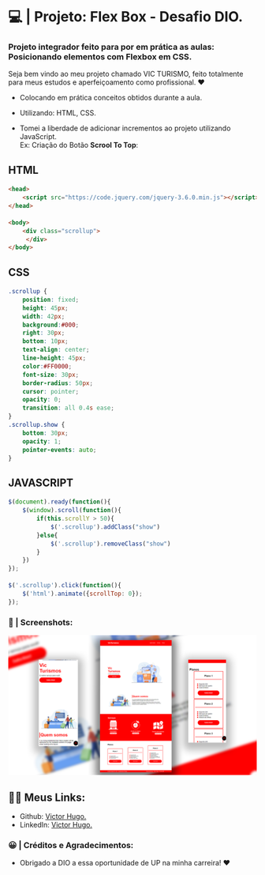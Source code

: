 # 💻 | Projeto: Flex Box - Desafio DIO.

### Projeto integrador feito para por em prática as aulas: </br>Posicionando elementos com Flexbox em CSS.

Seja bem vindo ao meu projeto chamado VIC TURISMO, feito totalmente para meus estudos e aperfeiçoamento como profissional. ❤️

- Colocando em prática conceitos obtidos durante a aula.

- Utilizando: HTML, CSS.

- Tomei a liberdade de adicionar incrementos ao projeto utilizando JavaScript. 
    </br> Ex: Criação do Botão <b>Scrool To Top</b>:
## HTML
```html
<head>
    <script src="https://code.jquery.com/jquery-3.6.0.min.js"></script>
</head>

<body>
    <div class="scrollup">
     </div>
</body>
```
## CSS
```css
.scrollup {
    position: fixed;
    height: 45px;
    width: 42px;
    background:#000;
    right: 30px;
    bottom: 10px;
    text-align: center;
    line-height: 45px;
    color:#FF0000;
    font-size: 30px;
    border-radius: 50px;
    cursor: pointer;
    opacity: 0;
    transition: all 0.4s ease;
}
.scrollup.show {
    bottom: 30px;
    opacity: 1;
    pointer-events: auto;
}
```
## JAVASCRIPT
```js
$(document).ready(function(){
    $(window).scroll(function(){
        if(this.scrollY > 50){
            $('.scrollup').addClass("show")
        }else{
            $('.scrollup').removeClass("show")
        }
    })
});

$('.scrollup').click(function(){
    $('html').animate({scrollTop: 0});
});
```

### 📸 | Screenshots: 

![preview1 img](/images/preview.png)

## 👩‍💻 Meus Links:

- Github: [Victor Hugo.](https://github.com/torugo99)
- LinkedIn: [Victor Hugo.](https://www.linkedin.com/in/victor-hugo99/)

### 😀 | Créditos e Agradecimentos:

- Obrigado a DIO a essa oportunidade de UP na minha carreira! ❤️

